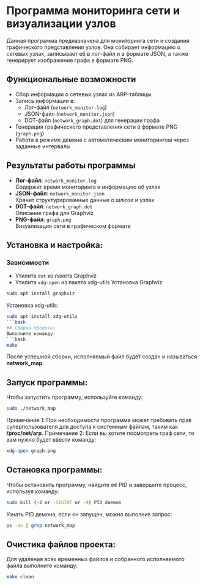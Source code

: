 # Программа мониторинга сети и визуализации узлов

Данная программа предназначена для мониторинга сети и создания графического представления узлов. Она собирает информацию о сетевых узлах, записывает её в лог-файл и в формате JSON, а также генерирует изображение графа в формате PNG.

## Функциональные возможности
- Сбор информации о сетевых узлах из ARP-таблицы.
- Запись информации в:
  - Лог-файл (`network_monitor.log`)
  - JSON-файл (`network_monitor.json`)
  - DOT-файл (`network_graph.dot`) для генерации графа
- Генерация графического представления сети в формате PNG (`graph.png`)
- Работа в режиме демона с автоматическим мониторингом через заданные интервалы

## Результаты работы программы
- **Лог-файл**: `network_monitor.log`  
  Содержит время мониторинга и информацию об узлах
- **JSON-файл**: `network_monitor.json`  
  Хранит структурированные данные о шлюзе и узлах
- **DOT-файл**: `network_graph.dot`  
  Описание графа для Graphviz
- **PNG-файл**: `graph.png`  
  Визуализация сети в графическом формате

## Установка и настройка:

### Зависимости
- Утилита `dot` из пакета Graphviz
- Утилита `xdg-open` из пакета xdg-utils
Установка Graphviz:
```bash
sudo apt install graphviz 
```
Установка xdg-utils:
```bash
sudo apt install xdg-utils
```bash
## Сборка проекта:
Выполните команду:
```bash
make
```
После успешной сборки, исполняемый файл будет создан и называться __network_map__.
## Запуск программы:
Чтобы запустить программу, используйте команду:
```bash
sudo ./network_map
```
Примечание 1: При необходимости программа может требовать прав суперпользователя для доступа к системным файлам, таким как __/proc/net/arp__.
Примечание 2: Если вы хотите посмотреть граф сети, то вам нужно будет ввести команду:
```bash
xdg-open graph.png
```
## Остановка программы:
Чтобы остановить программу, найдите её PID и завершите процесс, используя команду:
```bash
sudo kill (-2 or -SIGINT or -9) PID_daemon
```
Узнать PID демона, если он запущен, можно выполнив запрос:
```bash
ps -ax | grep network_map
```
## Очистика файлов проекта:
Для удаления всех временных файлов и собранного исполняемого файла выполните команду:
```bash
make clean
```
